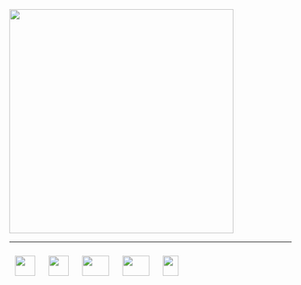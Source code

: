 <img width="400px" heigth="200px" src="https://akm-img-a-in.tosshub.com/businesstoday/images/story/202206/jobportal-1640079041-sixteen_nine.jpeg?size=948:533">


<hr style="margin-top:15px;">
<div>
<img style="margin:10px" width="36" height="36" src="https://static-00.iconduck.com/assets.00/javascript-js-icon-512x512-q3igwln6.png">
<img style="margin:10px" width="36" height="36" src="https://static-00.iconduck.com/assets.00/file-type-html-icon-451x512-vzyw6pa7.png">
<img style="margin:10px" width="48" height="36"  src="https://static-00.iconduck.com/assets.00/file-type-light-json-icon-510x512-hjq8qfvb.png">
<img style="margin:10px" width="48" height="36" src="https://static-00.iconduck.com/assets.00/file-type-sass-icon-512x384-8hcyam61.png">
<img style="margin:10px" width="28" height="36" src="https://static-00.iconduck.com/assets.00/figma-icon-342x512-hiy4fg6k.png">
</div>
